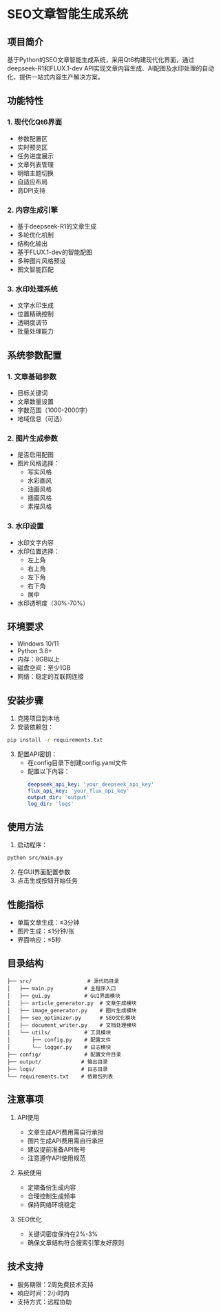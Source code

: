 # SEO文章智能生成系统

## 项目简介
基于Python的SEO文章智能生成系统，采用Qt6构建现代化界面，通过deepseek-R1和FLUX.1-dev API实现文章内容生成、AI配图及水印处理的自动化，提供一站式内容生产解决方案。

## 功能特性
### 1. 现代化Qt6界面
- 参数配置区
- 实时预览区
- 任务进度展示
- 文章列表管理
- 明暗主题切换
- 自适应布局
- 高DPI支持

### 2. 内容生成引擎
- 基于deepseek-R1的文章生成
- 多轮优化机制
- 结构化输出
- 基于FLUX.1-dev的智能配图
- 多种图片风格预设
- 图文智能匹配

### 3. 水印处理系统
- 文字水印生成
- 位置精确控制
- 透明度调节
- 批量处理能力

## 系统参数配置
### 1. 文章基础参数
- 目标关键词
- 文章数量设置
- 字数范围（1000-2000字）
- 地域信息（可选）

### 2. 图片生成参数
- 是否启用配图
- 图片风格选择：
  - 写实风格
  - 水彩画风
  - 油画风格
  - 插画风格
  - 素描风格

### 3. 水印设置
- 水印文字内容
- 水印位置选择：
  - 左上角
  - 右上角
  - 左下角
  - 右下角
  - 居中
- 水印透明度（30%-70%）

## 环境要求
- Windows 10/11
- Python 3.8+
- 内存：8GB以上
- 磁盘空间：至少1GB
- 网络：稳定的互联网连接

## 安装步骤
1. 克隆项目到本地
2. 安装依赖包：
```bash
pip install -r requirements.txt
```
3. 配置API密钥：
   - 在config目录下创建config.yaml文件
   - 配置以下内容：
     ```yaml
     deepseek_api_key: 'your_deepseek_api_key'
     flux_api_key: 'your_flux_api_key'
     output_dir: 'output'
     log_dir: 'logs'
     ```

## 使用方法
1. 启动程序：
```bash
python src/main.py
```
2. 在GUI界面配置参数
3. 点击生成按钮开始任务

## 性能指标
- 单篇文章生成：≤3分钟
- 图片生成：≤1分钟/张
- 界面响应：≤5秒

## 目录结构
```
├── src/                  # 源代码目录
│   ├── main.py          # 主程序入口
│   ├── gui.py           # GUI界面模块
│   ├── article_generator.py  # 文章生成模块
│   ├── image_generator.py    # 图片生成模块
│   ├── seo_optimizer.py      # SEO优化模块
│   ├── document_writer.py    # 文档处理模块
│   └── utils/           # 工具模块
│       ├── config.py    # 配置文件
│       └── logger.py    # 日志模块
├── config/              # 配置文件目录
├── output/             # 输出目录
├── logs/               # 日志目录
└── requirements.txt    # 依赖包列表
```

## 注意事项
1. API使用
   - 文章生成API费用需自行承担
   - 图片生成API费用需自行承担
   - 建议提前准备API账号
   - 注意遵守API使用规范

2. 系统使用
   - 定期备份生成内容
   - 合理控制生成频率
   - 保持网络环境稳定

3. SEO优化
   - 关键词密度保持在2%-3%
   - 确保文章结构符合搜索引擎友好原则

## 技术支持
- 服务期限：2周免费技术支持
- 响应时间：2小时内
- 支持方式：远程协助